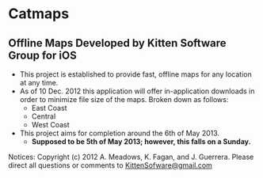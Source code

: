 Catmaps
=======

Offline Maps Developed by Kitten Software Group for iOS
-------------------------------------------------------

* This project is established to provide fast, offline maps for any location at any time.
* As of 10 Dec. 2012 this application will offer in-application downloads in order to minimize file size of the maps. Broken down as follows:
    * East Coast
    * Central
    * West Coast
* This project aims for completion around the 6th of May 2013.
    * __Supposed to be 5th of May 2013; however, this falls on a Sunday.__

Notices:
Copyright (c) 2012 A. Meadows, K. Fagan, and J. Guerrera. 
Please direct all questions or comments to KittenSofware@gmail.com

